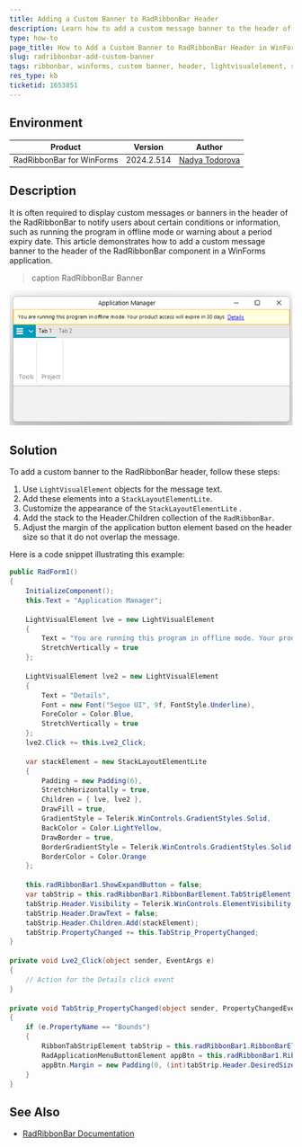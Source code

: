 ```yaml
---
title: Adding a Custom Banner to RadRibbonBar Header
description: Learn how to add a custom message banner to the header of RadRibbonBar in WinForms applications.
type: how-to
page_title: How to Add a Custom Banner to RadRibbonBar Header in WinForms
slug: radribbonbar-add-custom-banner
tags: ribbonbar, winforms, custom banner, header, lightvisualelement, stacklayoutelementlite
res_type: kb
ticketid: 1653851
---
```


## Environment

| Product | Version | Author |
| --- | --- | --- |
| RadRibbonBar for WinForms | 2024.2.514 | [Nadya Todorova](https://www.telerik.com/blogs/author/nadya-karaivanova)|

## Description

It is often required to display custom messages or banners in the header of the RadRibbonBar to notify users about certain conditions or information, such as running the program in offline mode or warning about a period expiry date. This article demonstrates how to add a custom message banner to the header of the RadRibbonBar component in a WinForms application.

>caption RadRibbonBar Banner

![WinForms RadRibbonBar Banner](images/add-banner-in-ribbonbar.png)


## Solution

To add a custom banner to the RadRibbonBar header, follow these steps:

1. Use `LightVisualElement` objects for the message text.
2. Add these elements into a `StackLayoutElementLite`.
3. Customize the appearance of the `StackLayoutElementLite` .
4. Add the stack to the Header.Children collection of the `RadRibbonBar`.
5. Adjust the margin of the application button element based on the header size so that it do not overlap the message.

Here is a code snippet illustrating this example:

````C#
public RadForm1()
{
    InitializeComponent();
    this.Text = "Application Manager";

    LightVisualElement lve = new LightVisualElement
    {
        Text = "You are running this program in offline mode. Your product access will expire in 30 days",
        StretchVertically = true
    };

    LightVisualElement lve2 = new LightVisualElement
    {
        Text = "Details",
        Font = new Font("Segoe UI", 9f, FontStyle.Underline),
        ForeColor = Color.Blue,
        StretchVertically = true
    };
    lve2.Click += this.Lve2_Click;

    var stackElement = new StackLayoutElementLite
    {
        Padding = new Padding(6),
        StretchHorizontally = true,
        Children = { lve, lve2 },
        DrawFill = true,
        GradientStyle = Telerik.WinControls.GradientStyles.Solid,
        BackColor = Color.LightYellow,
        DrawBorder = true,
        BorderGradientStyle = Telerik.WinControls.GradientStyles.Solid,
        BorderColor = Color.Orange
    };

    this.radRibbonBar1.ShowExpandButton = false;
    var tabStrip = this.radRibbonBar1.RibbonBarElement.TabStripElement;
    tabStrip.Header.Visibility = Telerik.WinControls.ElementVisibility.Visible;
    tabStrip.Header.DrawText = false;
    tabStrip.Header.Children.Add(stackElement);
    tabStrip.PropertyChanged += this.TabStrip_PropertyChanged;
}

private void Lve2_Click(object sender, EventArgs e)
{
    // Action for the Details click event
}

private void TabStrip_PropertyChanged(object sender, PropertyChangedEventArgs e)
{
    if (e.PropertyName == "Bounds")
    {
        RibbonTabStripElement tabStrip = this.radRibbonBar1.RibbonBarElement.TabStripElement;
        RadApplicationMenuButtonElement appBtn = this.radRibbonBar1.RibbonBarElement.ApplicationButtonElement;
        appBtn.Margin = new Padding(0, (int)tabStrip.Header.DesiredSize.Height, 0, 0);
    }
}

````

## See Also

- [RadRibbonBar Documentation](https://docs.telerik.com/devtools/winforms/controls/ribbonbar/overview)
